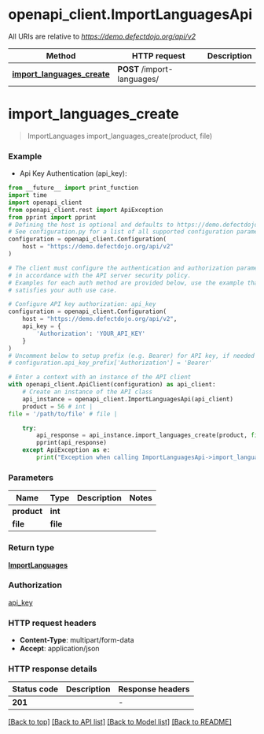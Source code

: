 # openapi_client.ImportLanguagesApi

All URIs are relative to *https://demo.defectdojo.org/api/v2*

Method | HTTP request | Description
------------- | ------------- | -------------
[**import_languages_create**](ImportLanguagesApi.md#import_languages_create) | **POST** /import-languages/ | 


# **import_languages_create**
> ImportLanguages import_languages_create(product, file)



### Example

* Api Key Authentication (api_key):
```python
from __future__ import print_function
import time
import openapi_client
from openapi_client.rest import ApiException
from pprint import pprint
# Defining the host is optional and defaults to https://demo.defectdojo.org/api/v2
# See configuration.py for a list of all supported configuration parameters.
configuration = openapi_client.Configuration(
    host = "https://demo.defectdojo.org/api/v2"
)

# The client must configure the authentication and authorization parameters
# in accordance with the API server security policy.
# Examples for each auth method are provided below, use the example that
# satisfies your auth use case.

# Configure API key authorization: api_key
configuration = openapi_client.Configuration(
    host = "https://demo.defectdojo.org/api/v2",
    api_key = {
        'Authorization': 'YOUR_API_KEY'
    }
)
# Uncomment below to setup prefix (e.g. Bearer) for API key, if needed
# configuration.api_key_prefix['Authorization'] = 'Bearer'

# Enter a context with an instance of the API client
with openapi_client.ApiClient(configuration) as api_client:
    # Create an instance of the API class
    api_instance = openapi_client.ImportLanguagesApi(api_client)
    product = 56 # int | 
file = '/path/to/file' # file | 

    try:
        api_response = api_instance.import_languages_create(product, file)
        pprint(api_response)
    except ApiException as e:
        print("Exception when calling ImportLanguagesApi->import_languages_create: %s\n" % e)
```

### Parameters

Name | Type | Description  | Notes
------------- | ------------- | ------------- | -------------
 **product** | **int**|  | 
 **file** | **file**|  | 

### Return type

[**ImportLanguages**](ImportLanguages.md)

### Authorization

[api_key](../README.md#api_key)

### HTTP request headers

 - **Content-Type**: multipart/form-data
 - **Accept**: application/json

### HTTP response details
| Status code | Description | Response headers |
|-------------|-------------|------------------|
**201** |  |  -  |

[[Back to top]](#) [[Back to API list]](../README.md#documentation-for-api-endpoints) [[Back to Model list]](../README.md#documentation-for-models) [[Back to README]](../README.md)

